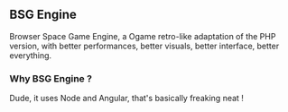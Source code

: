 ## BSG Engine

Browser Space Game Engine, a Ogame retro-like adaptation of the PHP version, with better performances, better visuals, better interface, better everything.

### Why BSG Engine ?

Dude, it uses Node and Angular, that's basically freaking neat !

